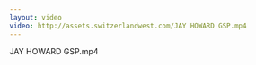 ```yaml
---
layout: video
video: http://assets.switzerlandwest.com/JAY HOWARD GSP.mp4
---
```

JAY HOWARD GSP.mp4
